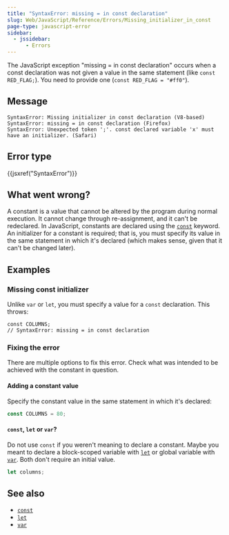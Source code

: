 ```yaml
---
title: "SyntaxError: missing = in const declaration"
slug: Web/JavaScript/Reference/Errors/Missing_initializer_in_const
page-type: javascript-error
sidebar:
  - jssidebar:
      - Errors
---
```


The JavaScript exception "missing = in const declaration" occurs when a const
declaration was not given a value in the same statement (like
`const RED_FLAG;`). You need to provide one
(`const RED_FLAG = "#ff0"`).

## Message

```plain
SyntaxError: Missing initializer in const declaration (V8-based)
SyntaxError: missing = in const declaration (Firefox)
SyntaxError: Unexpected token ';'. const declared variable 'x' must have an initializer. (Safari)
```

## Error type

{{jsxref("SyntaxError")}}

## What went wrong?

A constant is a value that cannot be altered by the program during normal execution. It
cannot change through re-assignment, and it can't be redeclared. In JavaScript,
constants are declared using the
[`const`](/en-US/docs/Web/JavaScript/Reference/Statements/const)
keyword. An initializer for a constant is required; that is, you must specify its value
in the same statement in which it's declared (which makes sense, given that it can't be
changed later).

## Examples

### Missing const initializer

Unlike `var` or `let`, you must specify a value for a
`const` declaration. This throws:

```js-nolint example-bad
const COLUMNS;
// SyntaxError: missing = in const declaration
```

### Fixing the error

There are multiple options to fix this error. Check what was intended to be achieved
with the constant in question.

#### Adding a constant value

Specify the constant value in the same statement in which it's declared:

```js example-good
const COLUMNS = 80;
```

#### `const`, `let` or `var`?

Do not use `const` if you weren't meaning to declare a constant. Maybe you
meant to declare a block-scoped variable with
[`let`](/en-US/docs/Web/JavaScript/Reference/Statements/let) or
global variable with
[`var`](/en-US/docs/Web/JavaScript/Reference/Statements/var). Both
don't require an initial value.

```js example-good
let columns;
```

## See also

- [`const`](/en-US/docs/Web/JavaScript/Reference/Statements/const)
- [`let`](/en-US/docs/Web/JavaScript/Reference/Statements/let)
- [`var`](/en-US/docs/Web/JavaScript/Reference/Statements/var)
